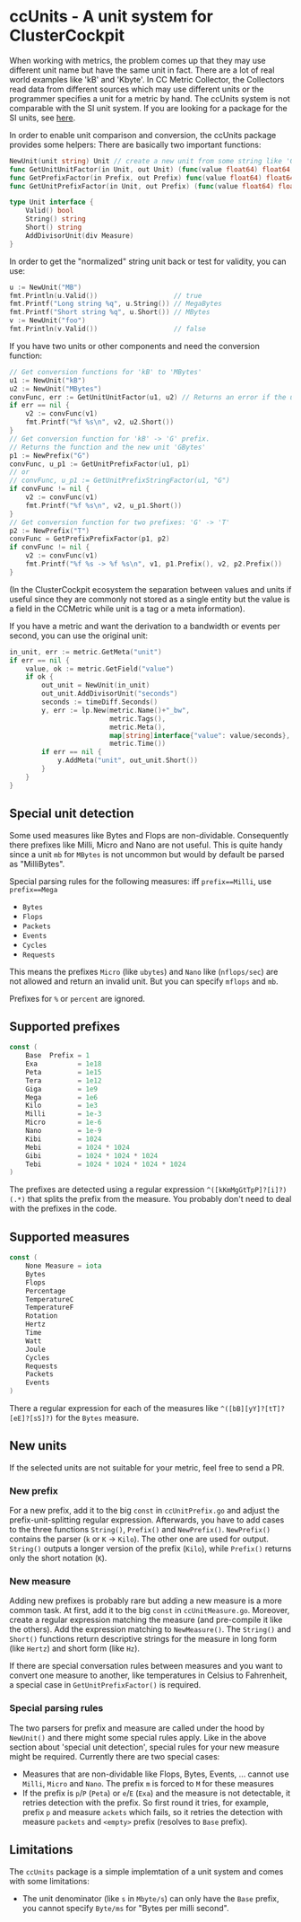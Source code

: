 # ccUnits - A unit system for ClusterCockpit

When working with metrics, the problem comes up that they may use different unit name but have the same unit in fact. There are a lot of real world examples like 'kB' and 'Kbyte'. In CC Metric Collector, the Collectors read data from different sources which may use different units or the programmer specifies a unit for a metric by hand. The ccUnits system is not comparable with the SI unit system. If you are looking for a package for the SI units, see [here](https://pkg.go.dev/github.com/gurre/si).

In order to enable unit comparison and conversion, the ccUnits package provides some helpers:
There are basically two important functions:
```go
NewUnit(unit string) Unit // create a new unit from some string like 'GHz', 'Mbyte' or 'kevents/s'
func GetUnitUnitFactor(in Unit, out Unit) (func(value float64) float64, error) // Get conversion function between two units
func GetPrefixFactor(in Prefix, out Prefix) func(value float64) float64 // Get conversion function between two prefixes
func GetUnitPrefixFactor(in Unit, out Prefix) (func(value float64) float64, Unit) // Get conversion function for prefix changes and the new unit for further use

type Unit interface {
	Valid() bool
	String() string
	Short() string
	AddDivisorUnit(div Measure)
}
```

In order to get the "normalized" string unit back or test for validity, you can use:
```go
u := NewUnit("MB")
fmt.Println(u.Valid())                   // true
fmt.Printf("Long string %q", u.String()) // MegaBytes
fmt.Printf("Short string %q", u.Short()) // MBytes
v := NewUnit("foo")
fmt.Println(v.Valid())                   // false
```

If you have two units or other components and need the conversion function:
```go
// Get conversion functions for 'kB' to 'MBytes'
u1 := NewUnit("kB")
u2 := NewUnit("MBytes")
convFunc, err := GetUnitUnitFactor(u1, u2) // Returns an error if the units have different measures
if err == nil {
    v2 := convFunc(v1)
	fmt.Printf("%f %s\n", v2, u2.Short())
}
// Get conversion function for 'kB' -> 'G' prefix.
// Returns the function and the new unit 'GBytes'
p1 := NewPrefix("G")
convFunc, u_p1 := GetUnitPrefixFactor(u1, p1)
// or
// convFunc, u_p1 := GetUnitPrefixStringFactor(u1, "G")
if convFunc != nil {
	v2 := convFunc(v1)
	fmt.Printf("%f %s\n", v2, u_p1.Short())
}
// Get conversion function for two prefixes: 'G' -> 'T'
p2 := NewPrefix("T")
convFunc = GetPrefixPrefixFactor(p1, p2)
if convFunc != nil {
	v2 := convFunc(v1)
	fmt.Printf("%f %s -> %f %s\n", v1, p1.Prefix(), v2, p2.Prefix())
}


```

(In the ClusterCockpit ecosystem the separation between values and units if useful since they are commonly not stored as a single entity but the value is a field in the CCMetric while unit is a tag or a meta information).

If you have a metric and want the derivation to a bandwidth or events per second, you can use the original unit:

```go
in_unit, err := metric.GetMeta("unit")
if err == nil {
    value, ok := metric.GetField("value")
    if ok {
        out_unit = NewUnit(in_unit)
        out_unit.AddDivisorUnit("seconds")
		seconds := timeDiff.Seconds()
        y, err := lp.New(metric.Name()+"_bw",
                         metric.Tags(),
                         metric.Meta(),
                         map[string]interface{"value": value/seconds},
                         metric.Time())
        if err == nil {
            y.AddMeta("unit", out_unit.Short())
        }
    }
}
```

## Special unit detection

Some used measures like Bytes and Flops are non-dividable. Consequently there prefixes like Milli, Micro and Nano are not useful. This is quite handy since a unit `mb` for `MBytes` is not uncommon but would by default be parsed as "MilliBytes".

Special parsing rules for the following measures: iff `prefix==Milli`, use `prefix==Mega`
  - `Bytes`
  - `Flops`
  - `Packets`
  - `Events`
  - `Cycles`
  - `Requests`

This means the prefixes `Micro` (like `ubytes`) and `Nano` like (`nflops/sec`) are not allowed and return an invalid unit. But you can specify `mflops` and `mb`.

Prefixes for `%` or `percent` are ignored.

## Supported prefixes

```go
const (
	Base  Prefix = 1
	Exa          = 1e18
	Peta         = 1e15
	Tera         = 1e12
	Giga         = 1e9
	Mega         = 1e6
	Kilo         = 1e3
	Milli        = 1e-3
	Micro        = 1e-6
	Nano         = 1e-9
	Kibi         = 1024
	Mebi         = 1024 * 1024
	Gibi         = 1024 * 1024 * 1024
	Tebi         = 1024 * 1024 * 1024 * 1024
)
```

The prefixes are detected using a regular expression `^([kKmMgGtTpP]?[i]?)(.*)` that splits the prefix from the measure. You probably don't need to deal with the prefixes in the code.

## Supported measures

```go
const (
	None Measure = iota
	Bytes
	Flops
	Percentage
	TemperatureC
	TemperatureF
	Rotation
	Hertz
	Time
	Watt
	Joule
	Cycles
	Requests
	Packets
	Events
)
```

There a regular expression for each of the measures like `^([bB][yY]?[tT]?[eE]?[sS]?)` for the `Bytes` measure. 


## New units

If the selected units are not suitable for your metric, feel free to send a PR.

### New prefix

For a new prefix, add it to the big `const` in `ccUnitPrefix.go` and adjust the prefix-unit-splitting regular expression. Afterwards, you have to add cases to the three functions `String()`, `Prefix()` and `NewPrefix()`. `NewPrefix()` contains the parser (`k` or `K` -> `Kilo`). The other one are used for output. `String()` outputs a longer version of the prefix (`Kilo`), while `Prefix()` returns only the short notation (`K`).

### New measure

Adding new prefixes is probably rare but adding a new measure is a more common task. At first, add it to the big `const` in `ccUnitMeasure.go`. Moreover, create a regular expression matching the measure (and pre-compile it like the others). Add the expression matching to `NewMeasure()`. The `String()` and `Short()` functions return descriptive strings for the measure in long form (like `Hertz`) and short form (like `Hz`).

If there are special conversation rules between measures and you want to convert one measure to another, like temperatures in Celsius to Fahrenheit, a special case in `GetUnitPrefixFactor()` is required.

### Special parsing rules

The two parsers for prefix and measure are called under the hood by `NewUnit()` and there might some special rules apply. Like in the above section about 'special unit detection', special rules for your new measure might be required. Currently there are two special cases:

- Measures that are non-dividable like Flops, Bytes, Events, ... cannot use `Milli`, `Micro` and `Nano`. The prefix `m` is forced to `M` for these measures
- If the prefix is `p`/`P` (`Peta`) or `e`/`E` (`Exa`) and the measure is not detectable, it retries detection with the prefix. So first round it tries, for example, prefix `p` and measure `ackets` which fails, so it retries the detection with measure `packets` and `<empty>` prefix (resolves to `Base` prefix).

## Limitations

The `ccUnits` package is a simple implemtation of a unit system and comes with some limitations:

- The unit denominator (like `s` in `Mbyte/s`) can only have the `Base` prefix, you cannot specify `Byte/ms` for "Bytes per milli second".
